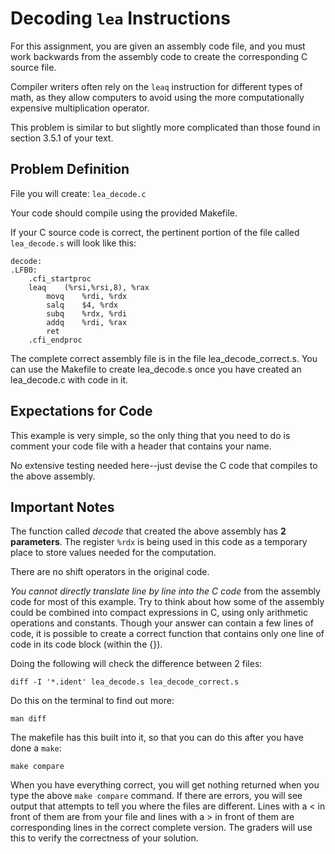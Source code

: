 # Decoding `lea` Instructions

For this assignment, you are given an assembly code file, and you must work
backwards from the assembly code to create the corresponding C source file.

Compiler writers often rely on the `leaq` instruction for different types of
math, as they allow computers to avoid using the more computationally expensive
multiplication operator.

This problem is similar to but slightly more complicated than those found in
section 3.5.1 of your text.

## Problem Definition

File you will create: `lea_decode.c`

Your code should compile using the provided Makefile.

If your C source code is correct, the pertinent portion of the file called
`lea_decode.s` will look like this:

```Assembly
decode:
.LFB0:
	.cfi_startproc
	leaq    (%rsi,%rsi,8), %rax
        movq    %rdi, %rdx
        salq    $4, %rdx
        subq    %rdx, %rdi
        addq    %rdi, %rax
        ret
	.cfi_endproc
```

The complete correct assembly file is in the file lea_decode_correct.s. You can
use the Makefile to create lea_decode.s once you have created an lea_decode.c
with code in it.

## Expectations for Code

This example is very simple, so the only thing that you need to do is comment your code file with a header that contains your name.

No extensive testing needed here--just devise the C code that compiles to the above assembly.

## Important Notes

The function called *decode* that created the above assembly has **2
parameters**. The register `%rdx` is being used in this code as a temporary
place to store values needed for the computation.

There are no shift operators in the original code.

*You cannot directly translate line by line into the C code* from the assembly
code for most of this example. Try to think about how some of the assembly could
be combined into compact expressions in C, using only arithmetic operations and
constants. Though your answer can contain a few lines of code, it is possible to
create a correct function that contains only one line of code in its code block
(within the {}).

Doing the following will check the difference between 2 files:

    diff -I '*.ident' lea_decode.s lea_decode_correct.s

Do this on the terminal to find out more:

    man diff

The makefile has this built into it, so that you can do this after you have done a `make`:

    make compare
	
When you have everything correct, you will get nothing returned when you type
the above `make compare` command. If there are errors, you will see output that
attempts to tell you where the files are different. Lines with a < in front of
them are from your file and lines with a > in front of them are corresponding
lines in the correct complete version. The graders will use this to verify the
correctness of your solution.
